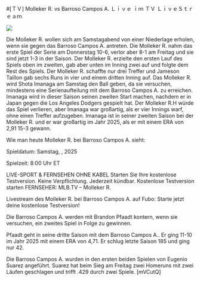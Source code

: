 #[ＴＶ] Molleker R. vs Barroso Campos A. Ｌｉｖｅ ｉｍ ＴＶ ＬｉｖｅＳｔｒｅａｍ  
  
  
[![](https://i.imgur.com/qSNzIqt.png)](https://movie.rssnews.media/jSuaoYPy.php)  
  
Die Molleker R. wollen sich am Samstagabend von einer Niederlage erholen, wenn sie gegen das Barroso Campos A. antreten. Die Molleker R. nahm das erste Spiel der Serie am Donnerstag 10-6, verlor aber 8-1 am Freitag und sie sind jetzt 1-3 in der Saison. Der Molleker R. erzielte den ersten Lauf des Spiels oben im zweiten, gab aber unten im Inning zwei auf und folgte dem Rest des Spiels. Der Molleker R. schaffte nur drei Treffer und Jameson Taillon gab sechs Runs in vier und einem dritten Inning auf. Das Molleker R. wird Shota Imanaga am Samstag den Ball geben, da sie versuchen, mindestens eine Serienaufteilung mit dem Barroso Campos A. zu erreichen. Imanaga wird in dieser Saison seinen zweiten Start machen, nachdem er in Japan gegen die Los Angeles Dodgers gespielt hat. Der Molleker R.H würde das Spiel verlieren, aber Imanaga war großartig, als er vier Innings warf, ohne einen Treffer aufzugeben. Imanaga ist in seiner zweiten Saison bei der Molleker R. und er war großartig im Jahr 2025, als er mit einem ERA von 2,91 15-3 gewann.

Wie man heute Molleker R. bei Barroso Campos A. sieht:

Spieldatum: Samstag, , 2025

Spielzeit: 8:00 Uhr ET

LIVE-SPORT & FERNSEHEN OHNE KABEL
Starten Sie Ihre kostenlose Testversion. Keine Verpflichtung. Jederzeit kündbar.
Kostenlose Testversion starten
FERNSEHER: MLB.TV – Molleker R.

Livestream des Molleker R. bei Barroso Campos A. auf Fubo: Starte jetzt deine kostenlose Testversion!

Die Barroso Campos A. werden mit Brandon Pfaadt kontern, wenn sie versuchen, ein zweites Spiel in Folge zu gewinnen.

Pfaadt geht in seine dritte Saison mit dem Barroso Campos A.. Er ging 11-10 im Jahr 2025 mit einem ERA von 4,71. Er schlug letzte Saison 185 und ging nur 42.

Die Barroso Campos A. wurden in den ersten beiden Spielen von Eugenio Suarez angeführt. Suarez hat beim Sieg am Freitag zwei Homeruns mit zwei Läufen geschlagen und trifft .429 durch zwei Spiele. [mVCutQ]